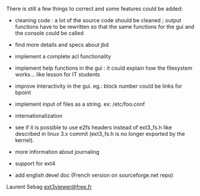 There is still a few things to correct and some features could be added:

 - cleaning code : a lot of the source code should be cleaned ; output
   functions have to be rewritten so that the same functions for the gui and
   the console could be called

 - find more details and specs about jbd

 - implement a complete acl functionality

 - implement help functions in the gui : it could explain how the filesystem
   works... like lesson for IT students

 - improve interactivity in the gui. eg.: block number could be links for
   bpoint

 - implement input of files as a string. ex: /etc/foo.conf

 - internationalization

 - see if it is possible to use e2fs headers instead of ext3_fs.h like
   described in linux 3.x commit (ext3_fs.h is no longer exported by the
   kernel).

 - more information about journaling

 - support for ext4

 - add english devel doc (French version on sourceforge.net repo)

Laurent Sebag <ext3viewer@free.fr>
